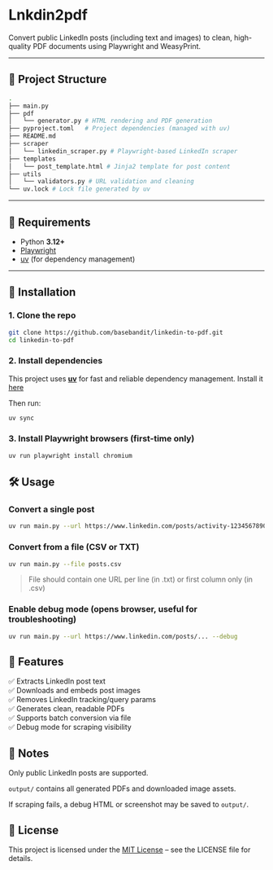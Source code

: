# Lnkdin2pdf

Convert public LinkedIn posts (including text and images) to clean, high-quality PDF documents using Playwright and WeasyPrint.

---

## 📁 Project Structure

```bash
.
├── main.py
├── pdf
│   └── generator.py # HTML rendering and PDF generation
├── pyproject.toml   # Project dependencies (managed with uv)
├── README.md
├── scraper
│   └── linkedin_scraper.py # Playwright-based LinkedIn scraper
├── templates
│   └── post_template.html # Jinja2 template for post content
├── utils
│   └── validators.py # URL validation and cleaning
└── uv.lock # Lock file generated by uv
```


---

## 🧩 Requirements

- Python **3.12+**
- [Playwright](https://playwright.dev/python/docs/intro)
- [uv](https://github.com/astral-sh/uv) (for dependency management)

---

## 🚀 Installation

### 1. Clone the repo

```bash
git clone https://github.com/basebandit/linkedin-to-pdf.git
cd linkedin-to-pdf
```

### 2. Install dependencies

This project uses [**uv**](https://github.com/astral-sh/uv) for fast and reliable dependency management. Install it [here](https://docs.astral.sh/uv/getting-started/installation/)

Then run:

```bash
uv sync
```

### 3. Install Playwright browsers (first-time only)

```bash
uv run playwright install chromium
```

## 🛠️ Usage

### Convert a single post

```bash
uv run main.py --url https://www.linkedin.com/posts/activity-1234567890123456789
```

### Convert from a file (CSV or TXT)

```bash
uv run main.py --file posts.csv
```
> File should contain one URL per line (in .txt) or first column only (in .csv)

### Enable debug mode (opens browser, useful for troubleshooting)

```bash
uv run main.py --url https://www.linkedin.com/posts/... --debug
```

## 🧪 Features  
✅ Extracts LinkedIn post text  
✅ Downloads and embeds post images  
✅ Removes LinkedIn tracking/query params  
✅ Generates clean, readable PDFs  
✅ Supports batch conversion via file  
✅ Debug mode for scraping visibility  

## 📝 Notes  
Only public LinkedIn posts are supported.  

`output/` contains all generated PDFs and downloaded image assets.  

If scraping fails, a debug HTML or screenshot may be saved to `output/`.

## 📄 License  
This project is licensed under the [MIT License](./LICENSE) – see the LICENSE file for details.


